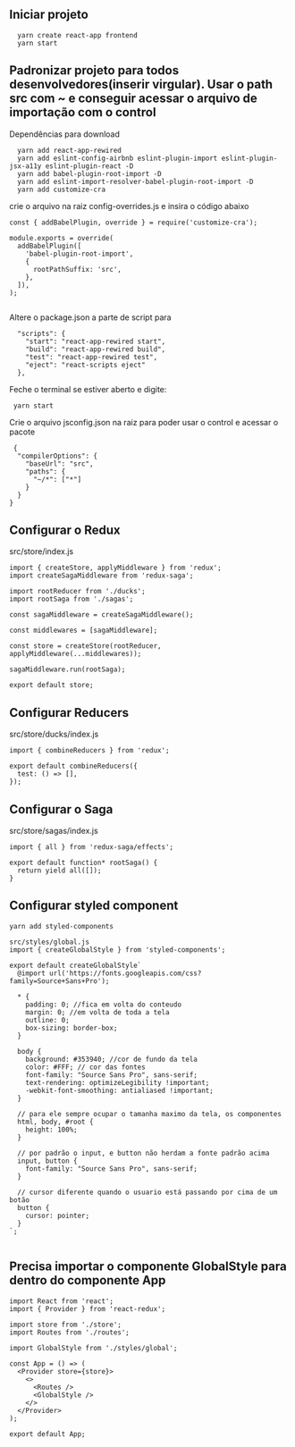## Iniciar projeto

```
  yarn create react-app frontend
  yarn start
```

## Padronizar projeto para todos desenvolvedores(inserir virgular). Usar o path src com ~ e conseguir acessar o arquivo de importação com o control

Dependências para download

```
  yarn add react-app-rewired
  yarn add eslint-config-airbnb eslint-plugin-import eslint-plugin-jsx-a11y eslint-plugin-react -D
  yarn add babel-plugin-root-import -D
  yarn add eslint-import-resolver-babel-plugin-root-import -D
  yarn add customize-cra
```

crie o arquivo na raiz config-overrides.js e insira o código abaixo

```
const { addBabelPlugin, override } = require('customize-cra');

module.exports = override(
  addBabelPlugin([
    'babel-plugin-root-import',
    {
      rootPathSuffix: 'src',
    },
  ]),
);


```

Altere o package.json a parte de script para

```
  "scripts": {
    "start": "react-app-rewired start",
    "build": "react-app-rewired build",
    "test": "react-app-rewired test",
    "eject": "react-scripts eject"
  },
```

Feche o terminal se estiver aberto e digite:

```
 yarn start
```

Crie o arquivo jsconfig.json na raiz para poder usar o control e acessar o pacote

```
 {
  "compilerOptions": {
    "baseUrl": "src",
    "paths": {
      "~/*": ["*"]
    }
  }
}
```

## Configurar o Redux

src/store/index.js

```
import { createStore, applyMiddleware } from 'redux';
import createSagaMiddleware from 'redux-saga';

import rootReducer from './ducks';
import rootSaga from './sagas';

const sagaMiddleware = createSagaMiddleware();

const middlewares = [sagaMiddleware];

const store = createStore(rootReducer, applyMiddleware(...middlewares));

sagaMiddleware.run(rootSaga);

export default store;

```

## Configurar Reducers

src/store/ducks/index.js

```
import { combineReducers } from 'redux';

export default combineReducers({
  test: () => [],
});

```

## Configurar o Saga

src/store/sagas/index.js

```
import { all } from 'redux-saga/effects';

export default function* rootSaga() {
  return yield all([]);
}
```

## Configurar styled component

```
yarn add styled-components

src/styles/global.js
import { createGlobalStyle } from 'styled-components';

export default createGlobalStyle`
  @import url('https://fonts.googleapis.com/css?family=Source+Sans+Pro');

  * {
    padding: 0; //fica em volta do conteudo
    margin: 0; //em volta de toda a tela
    outline: 0;
    box-sizing: border-box;
  }

  body {
    background: #353940; //cor de fundo da tela
    color: #FFF; // cor das fontes
    font-family: "Source Sans Pro", sans-serif;
    text-rendering: optimizeLegibility !important;
    -webkit-font-smoothing: antialiased !important;
  }

  // para ele sempre ocupar o tamanha maximo da tela, os componentes
  html, body, #root {
    height: 100%;
  }

  // por padrão o input, e button não herdam a fonte padrão acima
  input, button {
    font-family: "Source Sans Pro", sans-serif;
  }

  // cursor diferente quando o usuario está passando por cima de um botão
  button {
    cursor: pointer;
  }
`;


```

## Precisa importar o componente GlobalStyle para dentro do componente App

```
import React from 'react';
import { Provider } from 'react-redux';

import store from './store';
import Routes from './routes';

import GlobalStyle from './styles/global';

const App = () => (
  <Provider store={store}>
    <>
      <Routes />
      <GlobalStyle />
    </>
  </Provider>
);

export default App;
```
